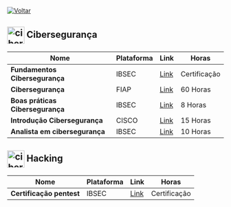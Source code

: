 [![Voltar](https://img.shields.io/badge/Voltar-black?style=for-the-badge&logo=home)](https://github.com/Taylon-00/Cursos-Gratuitos/blob/main/README.md)


<h2>
  <img src="https://github.com/MarcusTechs/Free-way/assets/138902771/14785067-8450-4307-9a8b-c7945452bcc4" alt="cibersegurança" width="40px" style="vertical-align: middle;"> Cibersegurança
</h2>

| **Nome** | **Plataforma** | **Link** | **Horas** |
| --- | --- | --- | --- |
| **Fundamentos Cibersegurança** | IBSEC | [Link](https://certs.ibsec.com.br/courses/certificacao-ibsec-fundamentos-em-ciberseguranca-100-gratuita/) | Certificação |
| **Cibersegurança** | FIAP | [Link](https://eucapacito.com.br/curso-ec/cybersecurity) | 60 Horas|
| **Boas práticas Cibersegurança** | IBSEC | [Link](https://certs.ibsec.com.br/certificacaocertificacao-ibsec-boas-praticas-de-ciberseguranca-cybersecurity-awareness-100-gratuita/) | 8 Horas |
| **Introdução Cibersegurança** | CISCO | [Link](https://www.netacad.com/pt-br/courses/cybersecurity/introduction-cybersecurity) | 15 Horas |
| **Analista em cibersegurança** | IBSEC | [Link](https://certs.ibsec.com.br/certificacao/certificacao-ibsec-analista-de-ciberseguranca-governanca-associado-100-gratuita/) | 10 Horas |


<h2>
  <img src="https://github.com/MarcusTechs/Free-way/assets/138902771/e1f3186a-1d85-48fb-b7cc-e6e1df1cc9c0" alt="cibersegurança" width="40px" style="vertical-align: middle;"> Hacking
</h2>

| **Nome** | **Plataforma** | **Link** | **Horas** |
| --- | --- | --- | --- |
| **Certificação pentest** | IBSEC | [Link](https://certs.ibsec.com.br/certificacao/certificacao-pentest-associado/) | Certificação |
